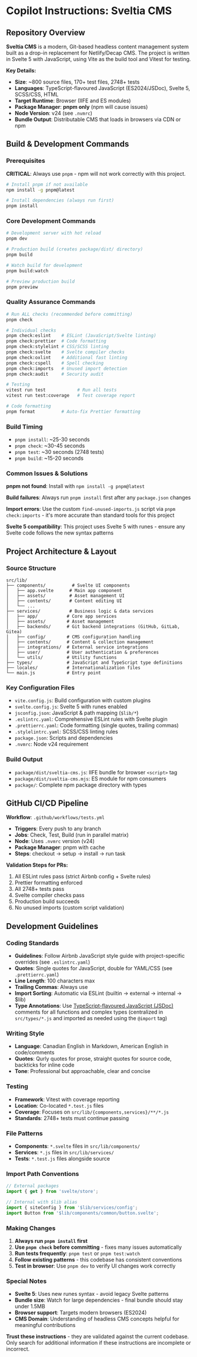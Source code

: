 # Copilot Instructions: Sveltia CMS

## Repository Overview

**Sveltia CMS** is a modern, Git-based headless content management system built as a drop-in replacement for Netlify/Decap CMS. The project is written in Svelte 5 with JavaScript, using Vite as the build tool and Vitest for testing.

**Key Details:**

- **Size**: ~800 source files, 170+ test files, 2748+ tests
- **Languages**: TypeScript-flavoured JavaScript (ES2024/JSDoc), Svelte 5, SCSS/CSS, HTML
- **Target Runtime**: Browser (IIFE and ES modules)
- **Package Manager**: **pnpm only** (npm will cause issues)
- **Node Version**: v24 (see `.nvmrc`)
- **Bundle Output**: Distributable CMS that loads in browsers via CDN or npm

## Build & Development Commands

### Prerequisites

**CRITICAL**: Always use `pnpm` - npm will not work correctly with this project.

```bash
# Install pnpm if not available
npm install -g pnpm@latest

# Install dependencies (always run first)
pnpm install
```

### Core Development Commands

```bash
# Development server with hot reload
pnpm dev

# Production build (creates package/dist/ directory)
pnpm build

# Watch build for development
pnpm build:watch

# Preview production build
pnpm preview
```

### Quality Assurance Commands

```bash
# Run ALL checks (recommended before committing)
pnpm check

# Individual checks
pnpm check:eslint    # ESLint (JavaScript/Svelte linting)
pnpm check:prettier  # Code formatting
pnpm check:stylelint # CSS/SCSS linting
pnpm check:svelte    # Svelte compiler checks
pnpm check:oxlint    # Additional fast linting
pnpm check:cspell    # Spell checking
pnpm check:imports   # Unused import detection
pnpm check:audit     # Security audit

# Testing
vitest run test            # Run all tests
vitest run test:coverage   # Test coverage report

# Code formatting
pnpm format          # Auto-fix Prettier formatting
```

### Build Timing

- `pnpm install`: ~25-30 seconds
- `pnpm check`: ~30-45 seconds
- `pnpm test`: ~30 seconds (2748 tests)
- `pnpm build`: ~15-20 seconds

### Common Issues & Solutions

**pnpm not found**: Install with `npm install -g pnpm@latest`

**Build failures**: Always run `pnpm install` first after any `package.json` changes

**Import errors**: Use the custom `find-unused-imports.js` script via `pnpm check:imports` - it's more accurate than standard tools for this project

**Svelte 5 compatibility**: This project uses Svelte 5 with runes - ensure any Svelte code follows the new syntax patterns

## Project Architecture & Layout

### Source Structure

```
src/lib/
├── components/          # Svelte UI components
│   ├── app.svelte      # Main app component
│   ├── assets/         # Asset management UI
│   ├── contents/       # Content editing UI
│   └── ...
├── services/           # Business logic & data services
│   ├── app/           # Core app services
│   ├── assets/        # Asset management
│   ├── backends/      # Git backend integrations (GitHub, GitLab, Gitea)
│   ├── config/        # CMS configuration handling
│   ├── contents/      # Content & collection management
│   ├── integrations/  # External service integrations
│   ├── user/          # User authentication & preferences
│   └── utils/         # Utility functions
├── types/             # JavaScript and TypeScript type definitions
├── locales/           # Internationalization files
└── main.js            # Entry point
```

### Key Configuration Files

- `vite.config.js`: Build configuration with custom plugins
- `svelte.config.js`: Svelte 5 with runes enabled
- `jsconfig.json`: JavaScript & path mapping (`$lib/*`)
- `.eslintrc.yaml`: Comprehensive ESLint rules with Svelte plugin
- `.prettierrc.yaml`: Code formatting (single quotes, trailing commas)
- `.stylelintrc.yaml`: SCSS/CSS linting rules
- `package.json`: Scripts and dependencies
- `.nvmrc`: Node v24 requirement

### Build Output

- `package/dist/sveltia-cms.js`: IIFE bundle for browser `<script>` tag
- `package/dist/sveltia-cms.mjs`: ES module for npm consumers
- `package/`: Complete npm package directory with types

## GitHub CI/CD Pipeline

**Workflow**: `.github/workflows/tests.yml`

- **Triggers**: Every push to any branch
- **Jobs**: Check, Test, Build (run in parallel matrix)
- **Node**: Uses `.nvmrc` version (v24)
- **Package Manager**: pnpm with cache
- **Steps**: checkout → setup → install → run task

**Validation Steps for PRs:**

1. All ESLint rules pass (strict Airbnb config + Svelte rules)
2. Prettier formatting enforced
3. All 2748+ tests pass
4. Svelte compiler checks pass
5. Production build succeeds
6. No unused imports (custom script validation)

## Development Guidelines

### Coding Standards

- **Guidelines**: Follow Airbnb JavaScript style guide with project-specific overrides (see `.eslintrc.yaml`)
- **Quotes**: Single quotes for JavaScript, double for YAML/CSS (see `.prettierrc.yaml`)
- **Line Length**: 100 characters max
- **Trailing Commas**: Always use
- **Import Sorting**: Automatic via ESLint (builtin → external → internal → $lib)
- **Type Annotations**: Use [TypeScript-flavoured JavaScript (JSDoc)](https://www.typescriptlang.org/docs/handbook/jsdoc-supported-types.html) comments for all functions and complex types (centralized in `src/types/*.js` and imported as needed using the `@import` tag)

### Writing Style

- **Language**: Canadian English in Markdown, American English in code/comments
- **Quotes**: Qurly quotes for prose, straight quotes for source code, backticks for inline code
- **Tone**: Professional but approachable, clear and concise

### Testing

- **Framework**: Vitest with coverage reporting
- **Location**: Co-located `*.test.js` files
- **Coverage**: Focuses on `src/lib/{components,services}/**/*.js`
- **Standards**: 2748+ tests must continue passing

### File Patterns

- **Components**: `*.svelte` files in `src/lib/components/`
- **Services**: `*.js` files in `src/lib/services/`
- **Tests**: `*.test.js` files alongside source

### Import Path Conventions

```javascript
// External packages
import { get } from 'svelte/store';

// Internal with $lib alias
import { siteConfig } from '$lib/services/config';
import Button from '$lib/components/common/button.svelte';
```

### Making Changes

1. **Always run `pnpm install` first**
2. **Use `pnpm check` before committing** - fixes many issues automatically
3. **Run tests frequently**: `pnpm test` or `pnpm test:watch`
4. **Follow existing patterns** - this codebase has consistent conventions
5. **Test in browser**: Use `pnpm dev` to verify UI changes work correctly

### Special Notes

- **Svelte 5**: Uses new runes syntax - avoid legacy Svelte patterns
- **Bundle size**: Watch for large dependencies - final bundle should stay under 1.5MB
- **Browser support**: Targets modern browsers (ES2024)
- **CMS Domain**: Understanding of headless CMS concepts helpful for meaningful contributions

**Trust these instructions** - they are validated against the current codebase. Only search for additional information if these instructions are incomplete or incorrect.
